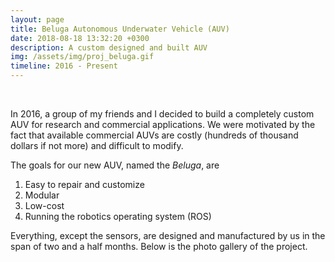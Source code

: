 ```yaml
---
layout: page
title: Beluga Autonomous Underwater Vehicle (AUV)
date: 2018-08-18 13:32:20 +0300
description: A custom designed and built AUV
img: /assets/img/proj_beluga.gif
timeline: 2016 - Present
---
```


<div class="img_row">
    <img class="col one left" src="{{ site.baseurl }}/assets/proj_beluga/beluga_rendered.jpg" alt="" title="example image"/>
    <img class="col one left" src="{{ site.baseurl }}/assets/proj_beluga/beluga_real.jpg" alt="" title="example image"/>
    <img class="col one left" src="{{ site.baseurl }}/assets/proj_beluga/beluga.gif" alt="" title="example image"/>
</div>

In 2016, a group of my friends and I decided to build a completely custom AUV for research and commercial applications. We were motivated by the fact that available commercial AUVs are costly (hundreds of thousand dollars if not more) and difficult to modify.

The goals for our new AUV, named the *Beluga*, are
  1. Easy to repair and customize
  2. Modular
  3. Low-cost 
  4. Running the robotics operating system (ROS)

Everything, except the sensors, are designed and manufactured by us in the span of two and a half months. Below is the photo gallery of the project.

<div class="img_row">
    <img class="col two left" src="{{ site.baseurl }}/assets/proj_beluga/cad1.jpg" alt="" title="example image"/>
    <img class="col one left" src="{{ site.baseurl }}/assets/proj_beluga/cad2.gif" alt="" title="example image"/>
</div>
<div class="img_row">
    <img class="col one left" src="{{ site.baseurl }}/assets/proj_beluga/pcb1.jpg" alt="" title="example image"/>
    <img class="col two left" src="{{ site.baseurl }}/assets/proj_beluga/pcb2.png" alt="" title="example image"/>
</div>

<div class="img_row">
    <img class="col three left" src="{{ site.baseurl }}/assets/proj_beluga/make1.jpg" alt="" title="example image"/>
</div>
